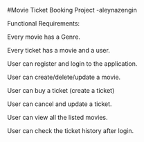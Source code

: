 #Movie Ticket Booking Project -aleynazengin

Functional Requirements:

Every movie has a Genre.

Every ticket has a movie and a user.

User can register and login to the application.

User can create/delete/update a movie.

User can buy a ticket (create a ticket)

User can cancel and update a ticket.

User can view all the listed movies.

User can check the ticket history after login.

